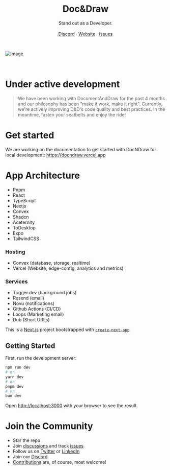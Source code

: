 <p align="center">
	<h1 align="center"><b>Doc&Draw</b></h1>
<p align="center">
   Stand out as a Developer.
    <br />
    <br />
    <a href="">Discord</a>
    ·
    <a href="https://docndraw.vercel.app">Website</a>
    ·
    <a href="https://github.com/yashdev9274/DocumentAndDraw/issues">Issues</a>
  </p>
</p>

<br>

![image](https://github.com/yashdev9274/DocumentAndDraw/assets/72986960/e7975389-8597-4ec6-9f2d-84c16aa02bd8)

<br>



# Under active development

> We have been working with DocumentAndDraw for the past 4 months and our philosophy has been "make it work, make it right". Currently, we're actively improving D&D's code quality and best practices. In the meantime, fasten your seatbelts and enjoy the ride!

# Get started

We are working on the documentation to get started with DocNDraw for local development: https://docndraw.vercel.app

# App Architecture

- Pnpm
- React
- TypeScript
- Nextjs
- Convex
- Shadcn
- Aceternity
- ToDesktop
- Expo
- TailwindCSS

### Hosting

- Convex (database, storage, realtime)
- Vercel (Website, edge-config, analytics and metrics)

### Services

- Trigger.dev (background jobs)
- Resend (email)
- Novu (notifications)
- Github Actions (CI/CD)
- Loops (Marketing email)
- Dub (Short URLs)


This is a [Next.js](https://nextjs.org/) project bootstrapped with [`create-next-app`](https://github.com/vercel/next.js/tree/canary/packages/create-next-app).

## Getting Started

First, run the development server:

```bash
npm run dev
# or
yarn dev
# or
pnpm dev
# or
bun dev
```

Open [http://localhost:3000](http://localhost:3000) with your browser to see the result.


# Join the Community

- Star the repo
- Join [discussions](https://github.com/yashdev9274/DocumentAndDraw/discussions) and track [issues](https://github.com/yashdev9274/DocumentAndDraw/issues) 
- Follow us on [Twitter](https://twitter.com/dew_yashtwt) or [LinkedIn](https://www.linkedin.com/in/yash-dewasthale/) 
- Join our [Discord]("")
- [Contributions]() are, of course, most welcome! 

